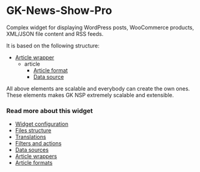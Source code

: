 GK-News-Show-Pro
================

Complex widget for displaying WordPress posts, WooCommerce products, XML/JSON file content and RSS feeds.

It is based on the following structure:

* [Article wrapper](https://github.com/GavickPro/GK-News-Show-Pro/wiki/Article-wrappers)
  * article
    * [Article format](https://github.com/GavickPro/GK-News-Show-Pro/wiki/Article-formats)
    * [Data source](https://github.com/GavickPro/GK-News-Show-Pro/wiki/Data-sources)
    
All above elements are scalable and everybody can create the own ones. These elements makes GK NSP extremely scalable and extensible.

### Read more about this widget
* [Widget configuration](https://github.com/GavickPro/GK-News-Show-Pro/wiki/Configuration)
* [Files structure](https://github.com/GavickPro/GK-News-Show-Pro/wiki/Files-structure)
* [Translations](https://github.com/GavickPro/GK-News-Show-Pro/wiki/Translations)
* [Filters and actions](https://github.com/GavickPro/GK-News-Show-Pro/wiki/Filters-and-hooks)
* [Data sources](https://github.com/GavickPro/GK-News-Show-Pro/wiki/Data-sources)
* [Article wrappers](https://github.com/GavickPro/GK-News-Show-Pro/wiki/Article-wrappers)
* [Article formats](https://github.com/GavickPro/GK-News-Show-Pro/wiki/Article-formats)
